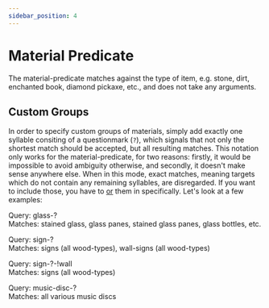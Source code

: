 ```yaml
---
sidebar_position: 4
---
```


# Material Predicate

The material-predicate matches against the type of item, e.g. stone, dirt, enchanted book, diamond pickaxe, etc., and does not take any arguments.

## Custom Groups

In order to specify custom groups of materials, simply add exactly one syllable consiting of a questionmark (`?`), which signals that not only the shortest match should be accepted, but all resulting matches. This notation only works for the material-predicate, for two reasons: firstly, it would be impossible to avoid ambiguity otherwise, and secondly, it doesn't make sense anywhere else. When in this mode, exact matches, meaning targets which do not contain any remaining syllables, are disregarded. If you want to include those, you have to [or](or-junction.md) them in specifically. Let's look at a few examples:

Query: glass-?\
Matches: stained glass, glass panes, stained glass panes, glass bottles, etc.

Query: sign-?\
Matches: signs (all wood-types), wall-signs (all wood-types)

Query: sign-?-!wall\
Matches: signs (all wood-types)

Query: music-disc-?\
Matches: all various music discs